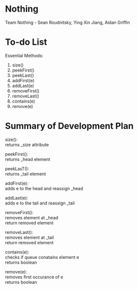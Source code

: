 # Nothing  

Team Nothing - Sean Roudnitsky, Ying Xin Jiang, Aidan Griffin  
  
# To-do List  
Essential Methods:  
1. size() 
2. peekFirst()
3. peekLast()
3. addFirst(e)  
4. addLast(e)  
5. removeFirst()  
6. removeLast()  
7. contains(e)
8. remove(e)

# Summary of Development Plan
size():  
  returns _size attribute  
  
peekFirst():  
  returns _head element  
  
peekLasT():  
  returns _tail element  
  
addFirst(e):  
  adds e to the head and reassign _head  
  
addLast(e):   
  adds e to the tail and reassign _tail  
 
removeFirst():  
  removes element at _head   
  return removed element

removeLast():  
  removes element at _tail  
  return removed element
  
contains(e):  
  checks if queue conatains element e  
  returns boolean
   
remove(e):  
  removes first occurance of e  
  returns boolean

